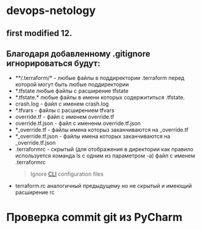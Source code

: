 # devops-netology
## first modified 12.

## Благодаря добавленному .gitignore игнорироваться будут:
* \*\*\/.terraform\/\* - любые файлы в поддиректории .terraform перед которой могут быть любые поддиректории
* \*.tfstate любые файлы с расширение tfstate
* \*.tfstate.\* любые файлы в имени которых содержититься .tfstate.
* crash.log - файл с именем crash.log
* *.tfvars - файлы с расширением tfvars
* override.tf - файл с именем override.tf
* override.tf.json - файл с имененм override.tf.json
* \*\_override.tf - файлы имена которыз заканчиваются на \_override.tf
* \*\_override.tf.json - файлы имена которых заканчиваются на \_override.tf.json
* .terraformrc - скрытый (для отображения в директории как правило используется команда ls с одним из параметром -a) файл с именем .terraformrc 
  >Ignore [CLI](https://en.wikipedia.org/wiki/Command-line_interface) configuration files
* terraform.rc аналогичный предыдущему но не скрытый и имеющий расширение rc

# Проверка commit git из PyCharm
 
